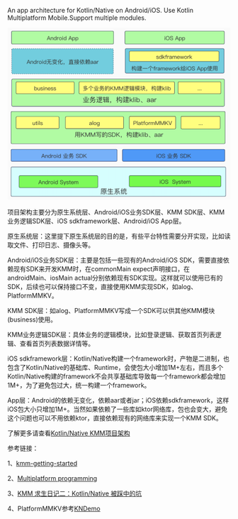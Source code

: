 An app architecture for Kotlin/Native on Android/iOS. Use Kotlin Multiplatform Mobile.Support multiple modules.

![](images/kmm-app-architecture.png)

项目架构主要分为原生系统层、Android/iOS业务SDK层、KMM SDK层、KMM业务逻辑SDK层、iOS sdkframework层、Android/iOS App层。

原生系统层：这里提下原生系统层的目的是，有些平台特性需要分开实现，比如读取文件、打印日志、摄像头等。

Android/iOS业务SDK层：主要是包括一些现有的Android/iOS SDK，需要直接依赖现有SDK来开发KMM时，在commonMain expect声明接口，在androidMain、iosMain actual分别依赖现有SDK实现。这样就可以使用已有的SDK，后续也可以保持接口不变，直接使用KMM实现SDK，如alog、PlatformMMKV。

KMM SDK层：如alog、PlatformMMKV写成一个SDK可以供其他KMM模块(business)使用。

KMM业务逻辑SDK层：具体业务的逻辑模块，比如登录逻辑、获取首页列表逻辑、查看首页列表数据详情等。

iOS sdkframework层：Kotlin/Native构建一个framework时，产物是二进制，也包含了Kotlin/Native的基础库、Runtime，会使包大小增加1M+左右，而且多个Kotlin/Native构建的framework不会共享基础库导致每一个framework都会增加1M+，为了避免包过大，统一构建一个framework。

App层：Android的依赖无变化，依赖aar或者jar；iOS依赖sdkframework，这样iOS包大小只增加1M+。当然如果依赖了一些库如ktor网络库，包也会变大，避免这个问题也可以不用依赖ktor，直接依赖现有的网络库来实现一个KMM SDK。

了解更多请查看[Kotlin/Native KMM项目架构](https://libill.github.io/2021/10/14/Kotlin-Native-KMM-app-architecture/)

参考链接：

1、[kmm-getting-started](https://kotlinlang.org/docs/kmm-getting-started.html)

2、[Multiplatform programming](https://kotlinlang.org/docs/multiplatform.html)

3、[KMM 求生日记二：Kotlin/Native 被踩中的坑](https://mp.weixin.qq.com/s/e3k5JcxG1FvGlNkOyjNIFw)

4、PlatformMMKV参考[KNDemo](https://github.com/River418/KNDemo)